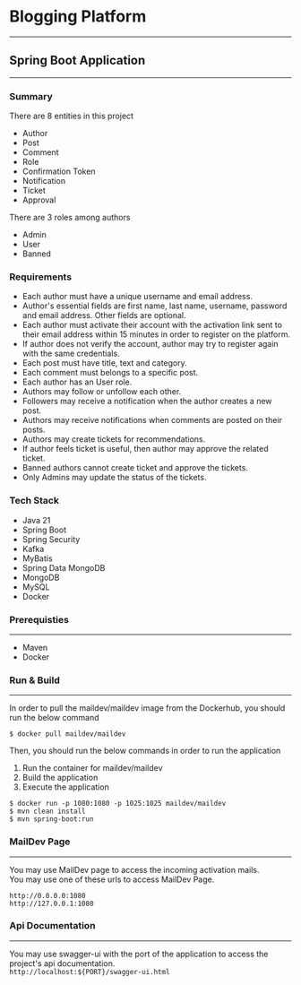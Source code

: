 # Blogging Platform
---

## Spring Boot Application
---

### Summary
There are 8 entities in this project
- Author
- Post
- Comment
- Role
- Confirmation Token
- Notification
- Ticket
- Approval

There are 3 roles among authors
- Admin
- User
- Banned

### Requirements
- Each author must have a unique username and email address.
- Author's essential fields are first name, last name, username, password and email address. Other fields are optional.
- Each author must activate their account with the activation link sent to their email address within 15 minutes in order to register on the platform.
- If author does not verify the account, author may try to register again with the same credentials.
- Each post must have title, text and category.
- Each comment must belongs to a specific post.
- Each author has an User role.
- Authors may follow or unfollow each other.
- Followers may receive a notification when the author creates a new post.
- Authors may receive notifications when comments are posted on their posts.
- Authors may create tickets for recommendations.
- If author feels ticket is useful, then author may approve the related ticket.
- Banned authors cannot create ticket and approve the tickets.
- Only Admins may update the status of the tickets.

### Tech Stack
- Java 21
- Spring Boot
- Spring Security
- Kafka
- MyBatis
- Spring Data MongoDB
- MongoDB
- MySQL
- Docker

### Prerequisties
---
- Maven
- Docker

### Run & Build
---

In order to pull the maildev/maildev image from the Dockerhub, you should run the below command

`$ docker pull maildev/maildev`

Then, you should run the below commands in order to run the application

1) Run the container for maildev/maildev
2) Build the application
3) Execute the application

```
$ docker run -p 1080:1080 -p 1025:1025 maildev/maildev
$ mvn clean install
$ mvn spring-boot:run
```
### MailDev Page
---

You may use MailDev page to access the incoming activation mails.<br/>
You may use one of these urls to access MailDev Page.<br/>
```
http://0.0.0.0:1080
http://127.0.0.1:1080
```

### Api Documentation
---

You may use swagger-ui with the port of the application to access the project's api documentation.<br/>
`http://localhost:${PORT}/swagger-ui.html`

